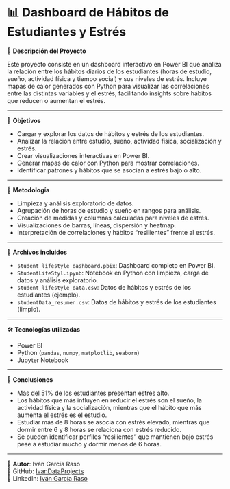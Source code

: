 # 📊 Dashboard de Hábitos de Estudiantes y Estrés

📌 **Descripción del Proyecto**

Este proyecto consiste en un dashboard interactivo en Power BI que analiza la relación entre los hábitos diarios de los estudiantes (horas de estudio, sueño, actividad física y tiempo social) y sus niveles de estrés. Incluye mapas de calor generados con Python para visualizar las correlaciones entre las distintas variables y el estrés, facilitando insights sobre hábitos que reducen o aumentan el estrés.

---

🎯 **Objetivos**

- Cargar y explorar los datos de hábitos y estrés de los estudiantes.
- Analizar la relación entre estudio, sueño, actividad física, socialización y estrés.
- Crear visualizaciones interactivas en Power BI.
- Generar mapas de calor con Python para mostrar correlaciones.
- Identificar patrones y hábitos que se asocian a estrés bajo o alto.

---

🧪 **Metodología**

- Limpieza y análisis exploratorio de datos.
- Agrupación de horas de estudio y sueño en rangos para análisis.
- Creación de medidas y columnas calculadas para niveles de estrés.
- Visualizaciones de barras, líneas, dispersión y heatmap.
- Interpretación de correlaciones y hábitos “resilientes” frente al estrés.

---

📁 **Archivos incluidos**

- `student_lifestyle_dashboard.pbix`: Dashboard completo en Power BI.
- `StudentLifeStyl.ipynb`: Notebook en Python con limpieza, carga de datos y análisis exploratorio.
- `student_lifestyle_data.csv`: Datos de hábitos y estrés de los estudiantes (ejemplo).
- `studentData_resumen.csv`: Datos de hábitos y estrés de los estudiantes (limpio).

---

🛠️ **Tecnologías utilizadas**

- Power BI
- Python (`pandas`, `numpy`, `matplotlib`, `seaborn`)
- Jupyter Notebook

---

📌 **Conclusiones**

- Más del 51% de los estudiantes presentan estrés alto.
- Los hábitos que más influyen en reducir el estrés son el sueño, la actividad física y la socialización, mientras que el hábito que más aumenta el estrés es el estudio.
- Estudiar más de 8 horas se asocia con estrés elevado, mientras que dormir entre 6 y 8 horas se relaciona con estrés reducido.
- Se pueden identificar perfiles “resilientes” que mantienen bajo estrés pese a estudiar mucho y dormir menos de 6 horas.

---

🚀 **Autor**: Iván García Raso  
🔗 GitHub: [IvanDataProjects](https://github.com/IvanDataProjects)  
🔗 LinkedIn: [Iván García Raso](https://www.linkedin.com/in/ivangarciaraso/)
